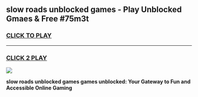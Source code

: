 
## slow roads unblocked games - Play Unblocked Gmaes & Free #75m3t
<h3>
<a href="https://premium.freeplayer.one?title=slow_roads_unblocked_games&ref=03M">CLICK TO PLAY</a></h3>
<hr>

<h3>
<a href="https://premium.freeplayer.one?title=slow_roads_unblocked_games&ref=03M">CLICK 2 PLAY</a>
  
</h3>

<a href="https://premium.freeplayer.one?title=slow_roads_unblocked_games&ref=03M"><img src="https://clearcache.store/games.png"></a>


**slow roads unblocked games games unblocked: Your Gateway to Fun and Accessible Online Gaming**
